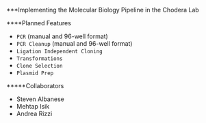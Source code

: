 ***Implementing the Molecular Biology Pipeline in the Chodera Lab 

****Planned Features
* `PCR` (manual and 96-well format) 
* `PCR Cleanup` (manual and 96-well format) 
* `Ligation Independent Cloning` 
* `Transformations`
* `Clone Selection`
* `Plasmid Prep`


*****Collaborators 
* Steven Albanese 
* Mehtap Isik 
* Andrea Rizzi 